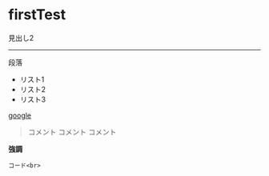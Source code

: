 # firstTest

見出し2
______________________

段落

* リスト1
* リスト2
* リスト3

[google](http://google.com)

> コメント
> コメント
> コメント

**強調**

`コード<br>`

